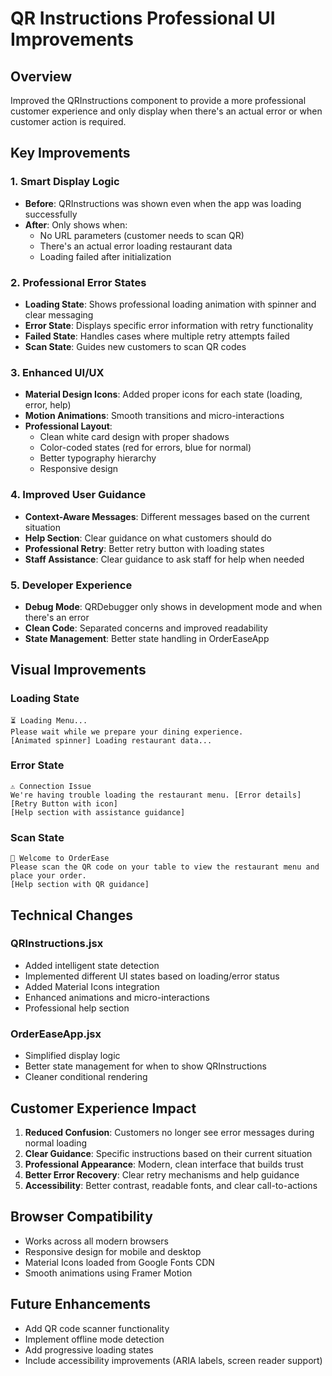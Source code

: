 # QR Instructions Professional UI Improvements

## Overview
Improved the QRInstructions component to provide a more professional customer experience and only display when there's an actual error or when customer action is required.

## Key Improvements

### 1. **Smart Display Logic**
- **Before**: QRInstructions was shown even when the app was loading successfully
- **After**: Only shows when:
  - No URL parameters (customer needs to scan QR)
  - There's an actual error loading restaurant data
  - Loading failed after initialization

### 2. **Professional Error States**
- **Loading State**: Shows professional loading animation with spinner and clear messaging
- **Error State**: Displays specific error information with retry functionality
- **Failed State**: Handles cases where multiple retry attempts failed
- **Scan State**: Guides new customers to scan QR codes

### 3. **Enhanced UI/UX**
- **Material Design Icons**: Added proper icons for each state (loading, error, help)
- **Motion Animations**: Smooth transitions and micro-interactions
- **Professional Layout**: 
  - Clean white card design with proper shadows
  - Color-coded states (red for errors, blue for normal)
  - Better typography hierarchy
  - Responsive design

### 4. **Improved User Guidance**
- **Context-Aware Messages**: Different messages based on the current situation
- **Help Section**: Clear guidance on what customers should do
- **Professional Retry**: Better retry button with loading states
- **Staff Assistance**: Clear guidance to ask staff for help when needed

### 5. **Developer Experience**
- **Debug Mode**: QRDebugger only shows in development mode and when there's an error
- **Clean Code**: Separated concerns and improved readability
- **State Management**: Better state handling in OrderEaseApp

## Visual Improvements

### Loading State
```
⏳ Loading Menu...
Please wait while we prepare your dining experience.
[Animated spinner] Loading restaurant data...
```

### Error State
```
⚠️ Connection Issue
We're having trouble loading the restaurant menu. [Error details]
[Retry Button with icon]
[Help section with assistance guidance]
```

### Scan State
```
📱 Welcome to OrderEase
Please scan the QR code on your table to view the restaurant menu and place your order.
[Help section with QR guidance]
```

## Technical Changes

### QRInstructions.jsx
- Added intelligent state detection
- Implemented different UI states based on loading/error status
- Added Material Icons integration
- Enhanced animations and micro-interactions
- Professional help section

### OrderEaseApp.jsx
- Simplified display logic
- Better state management for when to show QRInstructions
- Cleaner conditional rendering

## Customer Experience Impact

1. **Reduced Confusion**: Customers no longer see error messages during normal loading
2. **Clear Guidance**: Specific instructions based on their current situation
3. **Professional Appearance**: Modern, clean interface that builds trust
4. **Better Error Recovery**: Clear retry mechanisms and help guidance
5. **Accessibility**: Better contrast, readable fonts, and clear call-to-actions

## Browser Compatibility
- Works across all modern browsers
- Responsive design for mobile and desktop
- Material Icons loaded from Google Fonts CDN
- Smooth animations using Framer Motion

## Future Enhancements
- Add QR code scanner functionality
- Implement offline mode detection
- Add progressive loading states
- Include accessibility improvements (ARIA labels, screen reader support)
